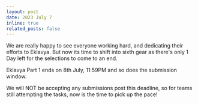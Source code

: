 ```yaml
---
layout: post
date: 2023 July 7
inline: true
related_posts: false
---
```


We are really happy to see everyone working hard, and dedicating their efforts to Eklavya. But now its time to shift into sixth gear as there's only 1 Day left for the selections to come to an end.

Eklavya Part 1 ends on 8th July, 11:59PM and so does the submission window.

We will NOT be accepting any submissions post this deadline, so for teams still attempting the tasks, now is the time to pick up the pace!